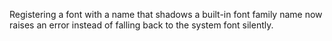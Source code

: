 Registering a font with a name that shadows a built-in font family name now raises an error instead of falling back to the system font silently.
